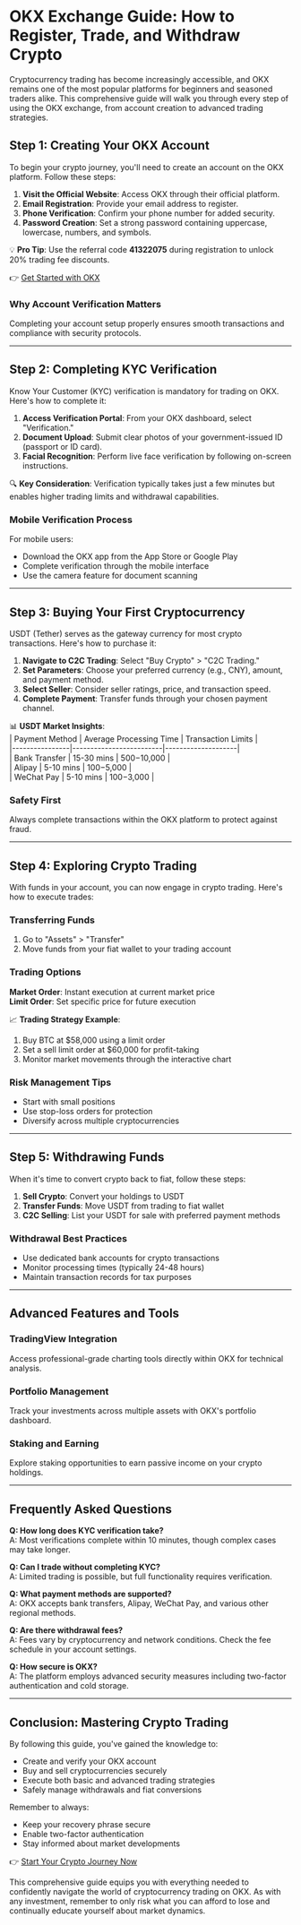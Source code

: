 # OKX Exchange Guide: How to Register, Trade, and Withdraw Crypto  

Cryptocurrency trading has become increasingly accessible, and OKX remains one of the most popular platforms for beginners and seasoned traders alike. This comprehensive guide will walk you through every step of using the OKX exchange, from account creation to advanced trading strategies.  

## Step 1: Creating Your OKX Account  

To begin your crypto journey, you'll need to create an account on the OKX platform. Follow these steps:  

1. **Visit the Official Website**: Access OKX through their official platform.  
2. **Email Registration**: Provide your email address to register.  
3. **Phone Verification**: Confirm your phone number for added security.  
4. **Password Creation**: Set a strong password containing uppercase, lowercase, numbers, and symbols.  

💡 **Pro Tip**: Use the referral code **41322075** during registration to unlock 20% trading fee discounts.  

👉 [Get Started with OKX](https://bit.ly/okx-bonus)  

### Why Account Verification Matters  
Completing your account setup properly ensures smooth transactions and compliance with security protocols.  

---

## Step 2: Completing KYC Verification  

Know Your Customer (KYC) verification is mandatory for trading on OKX. Here's how to complete it:  

1. **Access Verification Portal**: From your OKX dashboard, select "Verification."  
2. **Document Upload**: Submit clear photos of your government-issued ID (passport or ID card).  
3. **Facial Recognition**: Perform live face verification by following on-screen instructions.  

🔍 **Key Consideration**: Verification typically takes just a few minutes but enables higher trading limits and withdrawal capabilities.  

### Mobile Verification Process  
For mobile users:  
- Download the OKX app from the App Store or Google Play  
- Complete verification through the mobile interface  
- Use the camera feature for document scanning  

---

## Step 3: Buying Your First Cryptocurrency  

USDT (Tether) serves as the gateway currency for most crypto transactions. Here's how to purchase it:  

1. **Navigate to C2C Trading**: Select "Buy Crypto" > "C2C Trading."  
2. **Set Parameters**: Choose your preferred currency (e.g., CNY), amount, and payment method.  
3. **Select Seller**: Consider seller ratings, price, and transaction speed.  
4. **Complete Payment**: Transfer funds through your chosen payment channel.  

📊 **USDT Market Insights**:  
| Payment Method | Average Processing Time | Transaction Limits |  
|----------------|-------------------------|--------------------|  
| Bank Transfer  | 15-30 mins              | $500-$10,000       |  
| Alipay         | 5-10 mins               | $100-$5,000        |  
| WeChat Pay     | 5-10 mins               | $100-$3,000        |  

### Safety First  
Always complete transactions within the OKX platform to protect against fraud.  

---

## Step 4: Exploring Crypto Trading  

With funds in your account, you can now engage in crypto trading. Here's how to execute trades:  

### Transferring Funds  
1. Go to "Assets" > "Transfer"  
2. Move funds from your fiat wallet to your trading account  

### Trading Options  
**Market Order**: Instant execution at current market price  
**Limit Order**: Set specific price for future execution  

📈 **Trading Strategy Example**:  
1. Buy BTC at $58,000 using a limit order  
2. Set a sell limit order at $60,000 for profit-taking  
3. Monitor market movements through the interactive chart  

### Risk Management Tips  
- Start with small positions  
- Use stop-loss orders for protection  
- Diversify across multiple cryptocurrencies  

---

## Step 5: Withdrawing Funds  

When it's time to convert crypto back to fiat, follow these steps:  

1. **Sell Crypto**: Convert your holdings to USDT  
2. **Transfer Funds**: Move USDT from trading to fiat wallet  
3. **C2C Selling**: List your USDT for sale with preferred payment methods  

### Withdrawal Best Practices  
- Use dedicated bank accounts for crypto transactions  
- Monitor processing times (typically 24-48 hours)  
- Maintain transaction records for tax purposes  

---

## Advanced Features and Tools  

### TradingView Integration  
Access professional-grade charting tools directly within OKX for technical analysis.  

### Portfolio Management  
Track your investments across multiple assets with OKX's portfolio dashboard.  

### Staking and Earning  
Explore staking opportunities to earn passive income on your crypto holdings.  

---

## Frequently Asked Questions  

**Q: How long does KYC verification take?**  
A: Most verifications complete within 10 minutes, though complex cases may take longer.  

**Q: Can I trade without completing KYC?**  
A: Limited trading is possible, but full functionality requires verification.  

**Q: What payment methods are supported?**  
A: OKX accepts bank transfers, Alipay, WeChat Pay, and various other regional methods.  

**Q: Are there withdrawal fees?**  
A: Fees vary by cryptocurrency and network conditions. Check the fee schedule in your account settings.  

**Q: How secure is OKX?**  
A: The platform employs advanced security measures including two-factor authentication and cold storage.  

---

## Conclusion: Mastering Crypto Trading  

By following this guide, you've gained the knowledge to:  
- Create and verify your OKX account  
- Buy and sell cryptocurrencies securely  
- Execute both basic and advanced trading strategies  
- Safely manage withdrawals and fiat conversions  

Remember to always:  
- Keep your recovery phrase secure  
- Enable two-factor authentication  
- Stay informed about market developments  

👉 [Start Your Crypto Journey Now](https://bit.ly/okx-bonus)  

This comprehensive guide equips you with everything needed to confidently navigate the world of cryptocurrency trading on OKX. As with any investment, remember to only risk what you can afford to lose and continually educate yourself about market dynamics.